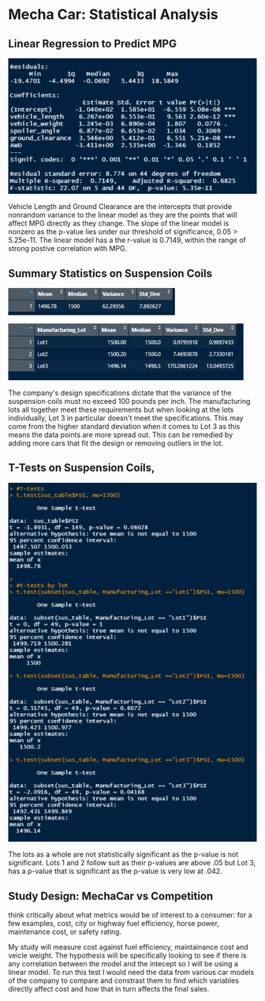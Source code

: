# Mecha Car: Statistical Analysis

## Linear Regression to Predict MPG

 ![](ss/mpglm.PNG)
 
Vehicle Length and Ground Clearance are the intercepts that provide nonrandom variance to the linear model as they are the points that will affect MPG directly as they change. The slope of the linear model is nonzero as the p-value lies under our threshold of significance, 0.05 > 5.25e-11. The linear model has a the r-value is 0.7149, within the range of strong postive correlation with MPG.

## Summary Statistics on Suspension Coils

 ![](ss/sussum.PNG)
 
 ![](ss/lotsum.PNG)

The company's design specifications dictate that the variance of the suspension coils must no exceed 100 pounds per inch. The manufacturing lots all together meet these requirements but when looking at the lots individually, Lot 3 in particular doesn't meet the specifications. This may come from the higher standard deviation when it comes to Lot 3 as this means the data points are more spread out. This can be remedied by adding more cars that fit the design or removing outliers in the lot.

## T-Tests on Suspension Coils,

 ![](ss/ttest.PNG)

The lots as a whole are not statistically significant as the p-value is not significant. Lots 1 and 2 follow suit as their p-values are above .05 but Lot 3, has a p-value that is significant as the p-value is very low at .042.

## Study Design: MechaCar vs Competition

think critically about what metrics would be of interest to a consumer: for a few examples, cost, city or highway fuel efficiency, horse power, maintenance cost, or safety rating. 

My study will measure cost against fuel efficiency, maintainance cost and veicle weight. The hypothesis will be specifically looking to see if there is any correlation between the model and the intecept so I will be using a linear model. To run this test I would need the data from various car models of the company to compare and constrast them to find which variables directly affect cost and how that in turn affects the final sales.
